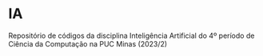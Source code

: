 # IA
Repositório de códigos da disciplina Inteligência Artificial do 4º período de Ciência da Computação na PUC Minas (2023/2)
